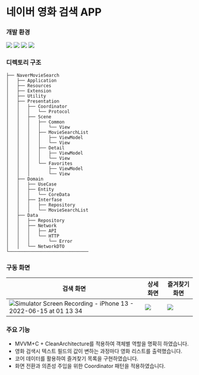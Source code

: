 # 네이버 영화 검색 APP

### 개발 환경
![](https://img.shields.io/badge/Xcode-13.3-blue) ![](https://img.shields.io/badge/Swift-5.6-orange) ![](https://img.shields.io/badge/RxSwift-6.5.0-red) ![](https://img.shields.io/badge/SPM-0.6.0-red)

### 디렉토리 구조
```
├── NaverMovieSearch
│   ├── Application
│   ├── Resources
│   ├── Extension
│   ├── Utility
│   ├── Presentation
│   │   ├── Coordinator
│   │   │   └── Protocol
│   │   ├── Scene
│   │   │   ├── Common
│   │   │   │   └── View
│   │   │   ├── MovieSearchList
│   │   │   │   ├── ViewModel
│   │   │   │   └── View
│   │   │   ├── Detail
│   │   │   │   ├── ViewModel
│   │   │   │   └── View
│   │   │   └── Favorites
│   │   │       ├── ViewModel
│   │   │       └── View
│   ├── Domain
│   │   ├── UseCase
│   │   ├── Entity
│   │   │   └── CoreData
│   │   ├── Interfase
│   │   │   ├── Repository
│   │   │   └── MovieSearchList
│   ├── Data
│   │   ├── Repository
│   │   ├── Network
│   │   │   ├── API
│   │   │   └── HTTP
│   │   │       └── Error
│   │   └── NetworkDTO
└────────────────────────────── 
```

### 구동 화면
|검색 화면|상세 화면|즐겨찾기 화면|
|---|---|---|
|![Simulator Screen Recording - iPhone 13 - 2022-06-15 at 01 13 34](https://user-images.githubusercontent.com/98801129/173625686-5a0ea7bf-530c-4a14-ba3c-b1c57906edd1.gif)|![](https://i.imgur.com/NOcB9zI.gif)|![](https://i.imgur.com/C1FCbHq.gif)

### 주요 기능
+ MVVM+C + CleanArchitecture를 적용하여 객체별 역할을 명확히 하였습니다.
+ 영화 검색시 텍스트 필드의 값이 변하는 과정마다 영화 리스트를 출력했습니다.
+ 코어 데이터를 활용하여 즐겨찾기 목록을 구현하였습니다.
+ 화면 전환과 의존성 주입을 위한 Coordinator 패턴을 적용하였습니다.
